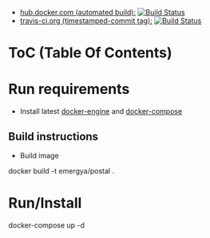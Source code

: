 * [hub.docker.com (automated build):](https://hub.docker.com/r/emergya/automated-docker-postal/) [![Build Status](https://api.travis-ci.org/Emergya/docker-postal.svg?branch=master)](https://travis-ci.org/Emergya/docker-postal)
* [travis-ci.org (timestamped-commit tag):](https://hub.docker.com/r/emergya/docker-postal/) [![Build Status](https://travis-ci.org/Emergya/docker-postal.svg?branch=master)](https://travis-ci.org/Emergya/docker-postal)

# ToC (Table Of Contents)

# Run requirements

* Install latest [docker-engine](https://docs.docker.com/engine/installation/) and [docker-compose](https://docs.docker.com/compose/install)

## Build instructions

* Build image

docker build -t emergya/postal .

# Run/Install

docker-compose up -d
